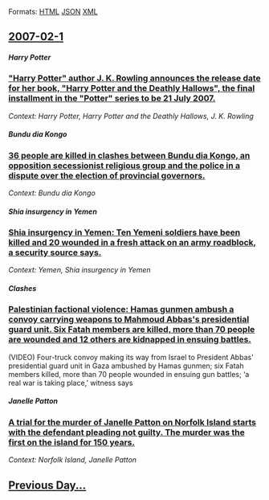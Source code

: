 
Formats: [HTML](2007/02/1/index.html)  [JSON](2007/02/1/index.json)  [XML](2007/02/1/index.xml)  

## [2007-02-1](/news/2007/02/1/index.md)

##### Harry Potter
### [ "Harry Potter" author J. K. Rowling announces the release date for her book, "Harry Potter and the Deathly Hallows", the final installment in the "Potter" series to be 21 July 2007. ](/news/2007/02/1/harry-potter-author-j-k-rowling-announces-the-release-date-for-her-book-harry-potter-and-the-deathly-hallows-the-final-installment.md)
_Context: Harry Potter, Harry Potter and the Deathly Hallows, J. K. Rowling_

##### Bundu dia Kongo
### [ 36 people are killed in clashes between Bundu dia Kongo, an opposition secessionist religious group and the police in a dispute over the election of provincial governors. ](/news/2007/02/1/36-people-are-killed-in-clashes-between-bundu-dia-kongo-an-opposition-secessionist-religious-group-and-the-police-in-a-dispute-over-the-el.md)
_Context: Bundu dia Kongo_

##### Shia insurgency in Yemen
### [ Shia insurgency in Yemen: Ten Yemeni soldiers have been killed and 20 wounded in a fresh attack on an army roadblock, a security source says. ](/news/2007/02/1/shia-insurgency-in-yemen-ten-yemeni-soldiers-have-been-killed-and-20-wounded-in-a-fresh-attack-on-an-army-roadblock-a-security-source-say.md)
_Context: Yemen, Shia insurgency in Yemen_

##### Clashes
### [ Palestinian factional violence: Hamas gunmen ambush a convoy carrying weapons to Mahmoud Abbas's presidential guard unit. Six Fatah members are killed, more than 70 people are wounded and 12 others are kidnapped in ensuing battles. ](/news/2007/02/1/palestinian-factional-violence-hamas-gunmen-ambush-a-convoy-carrying-weapons-to-mahmoud-abbas-s-presidential-guard-unit-six-fatah-members.md)
(VIDEO) Four-truck convoy making its way from Israel to President Abbas&#39; presidential guard unit in Gaza ambushed by Hamas gunmen; six Fatah members killed, more than 70 people wounded in ensuing gun battles; ‘a real war is taking place,’ witness says 

##### Janelle Patton
### [ A trial for the murder of Janelle Patton on Norfolk Island starts with the defendant pleading not guilty. The murder was the first on the island for 150 years. ](/news/2007/02/1/a-trial-for-the-murder-of-janelle-patton-on-norfolk-island-starts-with-the-defendant-pleading-not-guilty-the-murder-was-the-first-on-the-i.md)
_Context: Norfolk Island, Janelle Patton_

## [Previous Day...](/news/2007/01/31/index.md)

